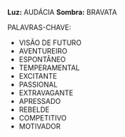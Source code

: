 **Luz:** AUDÁCIA
**Sombra:** BRAVATA

PALAVRAS-CHAVE:
- VISÃO DE FUTURO
- AVENTUREIRO
- ESPONTÂNEO
- TEMPERAMENTAL
- EXCITANTE
- PASSIONAL
- EXTRAVAGANTE
- APRESSADO
- REBELDE
- COMPETITIVO
- MOTIVADOR